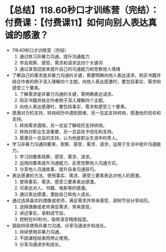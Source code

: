 # 【总结】118.60秒口才训练营（完结）：付费课：【付费课11】如何向别人表达真诚的感激？

-   118.60秒口才训练营（完结）
    1.  通过练习非暴力沟通，提升沟通能力
    2.  学会观察、感受、需求和请求这四个关键词
    3.  通过录音回放来提升自己的沟通能力和觉察他人情绪
-   了解自己的需求是非暴力沟通的关键，需要明确向他人表达请求。购买书籍并结合作者的例子深入理解四个主题。向他人表达感激时，要包括事实、需求和感受三个要素。
    1.  了解需求是非暴力沟通的关键，需明确表达请求。
    2.  购买书籍并结合作者例子深入理解四个主题。
    3.  向他人表达感激时，要包括事实、需求和感受三个要素。
-   感激对方的支持，转岗经历中遇到困难，另一总监支持转岗，感激他的信任和支持。
    1.  转岗需求遇阻，另一总监了解经历支持转岗。
    2.  转岗对职业生涯重要，另一总监给予信任和支持。
    3.  感激另一总监的支持，认为他是职业生涯中的贵人。
-   学习非暴力沟通四要素，观察、感受、需求、请求，运用于生活中提升沟通能力。
    1.  学习四要素观察、感受、需求、请求。
    2.  运用四要素提升沟通能力，反思觉察他人沟通方式。
    3.  分享他人沟通故事，提升自身沟通技巧。
-   表达感激的方法，使用事实、需求、感受三要素表达对他人的感激。
    1.  使用事实、需求、感受三要素表达感激。
    2.  可表达对人、书籍、电影等的感激。
    3.  通过表达感激，激励自己和他人成长。
-   通过选择喜欢的偶像或老师，满足需求并带来感受，录制节目分享经历。
    1.  选择偶像或老师满足需求，带来感受。
    2.  讲述事实，录制成节目。
    3.  控制在60秒内，锻炼语言精炼程度。
-   鼓励持续使用非暴力沟通，分享沟通进步和成长。
    1.  持续使用非暴力沟通。
    2.  不因课程结束而停止使用。
    3.  分享沟通进步和成长。